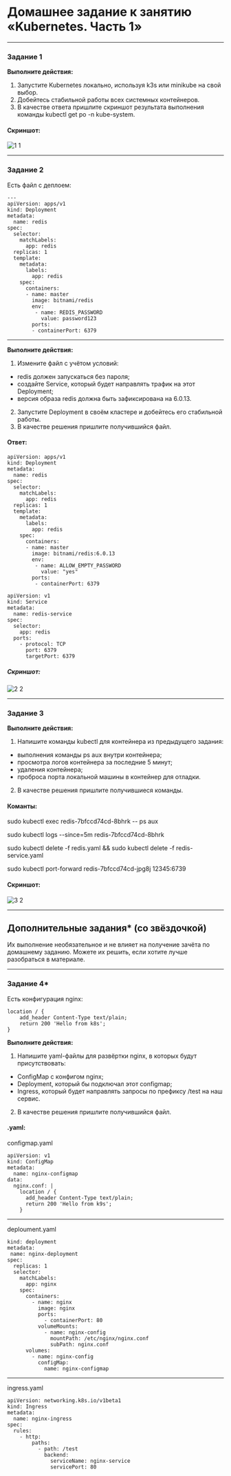 # Домашнее задание к занятию «Kubernetes. Часть 1»

---

### Задание 1

**Выполните действия:**

1. Запустите Kubernetes локально, используя k3s или minikube на свой выбор.
1. Добейтесь стабильной работы всех системных контейнеров.
2. В качестве ответа пришлите скриншот результата выполнения команды kubectl get po -n kube-system.

#### Скриншот:
![1 1](https://github.com/AleksandrNiylek/-Kubernetes.-1-/assets/136619576/f68aed98-ac05-48fb-9171-54b474a5d1dd)


------
### Задание 2


Есть файл с деплоем:

```
---
apiVersion: apps/v1
kind: Deployment
metadata:
  name: redis
spec:
  selector:
    matchLabels:
      app: redis
  replicas: 1
  template:
    metadata:
      labels:
        app: redis
    spec:
      containers:
      - name: master
        image: bitnami/redis
        env:
         - name: REDIS_PASSWORD
           value: password123
        ports:
        - containerPort: 6379
```

------
**Выполните действия:**

1. Измените файл с учётом условий:

 * redis должен запускаться без пароля;
 * создайте Service, который будет направлять трафик на этот Deployment;
 * версия образа redis должна быть зафиксирована на 6.0.13.

2. Запустите Deployment в своём кластере и добейтесь его стабильной работы.
3. В качестве решения пришлите получившийся файл.

#### Ответ:

```
apiVersion: apps/v1
kind: Deployment
metadata:
  name: redis
spec:
  selector:
    matchLabels:
      app: redis
  replicas: 1
  template:
    metadata:
      labels:
        app: redis
    spec:
      containers:
      - name: master
        image: bitnami/redis:6.0.13
        env:
         - name: ALLOW_EMPTY_PASSWORD
           value: "yes"
        ports:
         - containerPort: 6379
```

```
apiVersion: v1
kind: Service
metadata:
  name: redis-service
spec:
  selector:
    app: redis
  ports:
    - protocol: TCP
      port: 6379
      targetPort: 6379
```

##### Скриншот:
![2 2](https://github.com/AleksandrNiylek/-Kubernetes.-1-/assets/136619576/436842f5-6d87-483c-b5d4-7fc8957d9925)


------
### Задание 3

**Выполните действия:**

1. Напишите команды kubectl для контейнера из предыдущего задания:

 - выполнения команды ps aux внутри контейнера;
 - просмотра логов контейнера за последние 5 минут;
 - удаления контейнера;
 - проброса порта локальной машины в контейнер для отладки.

2. В качестве решения пришлите получившиеся команды.

#### Команты:
sudo kubectl exec redis-7bfccd74cd-8bhrk -- ps aux

sudo kubectl logs --since=5m redis-7bfccd74cd-8bhrk

sudo kubectl delete -f redis.yaml && sudo kubectl delete -f redis-service.yaml

sudo kubectl port-forward redis-7bfccd74cd-jpg8j 12345:6739

#### Скриншот:
![3 2](https://github.com/AleksandrNiylek/-Kubernetes.-1-/assets/136619576/a14f270c-3a7c-4146-a3df-d6e460dbc5e5)



------
## Дополнительные задания* (со звёздочкой)

Их выполнение необязательное и не влияет на получение зачёта по домашнему заданию. Можете их решить, если хотите лучше разобраться в материале.

---

### Задание 4*

Есть конфигурация nginx:

```
location / {
    add_header Content-Type text/plain;
    return 200 'Hello from k8s';
}
```

**Выполните действия:**

1. Напишите yaml-файлы для развёртки nginx, в которых будут присутствовать:

 - ConfigMap с конфигом nginx;
 - Deployment, который бы подключал этот configmap;
 - Ingress, который будет направлять запросы по префиксу /test на наш сервис.

2. В качестве решения пришлите получившийся файл.

#### .yaml:

configmap.yaml
```
apiVersion: v1
kind: ConfigMap
metadata:
  name: nginx-configmap
data:
  nginx.conf: |
    location / {
      add_header Content-Type text/plain;
      return 200 'Hello from k9s';
    }
```
---
deploument.yaml
```
kind: deployment
metadata:
 name: nginx-deployment
spec:
  replicas: 1
  selector:
    matchLabels:
      app: nginx
    spec:
      containers:
        - name: nginx
          image: nginx
          ports:
            - containerPort: 80
          volumeMounts:
            - name: nginx-config
              mountPath: /etc/nginx/nginx.conf
              subPath: nginx.conf
      volumes:
        - name: nginx-config
          configMap:
            name: nginx-configmap
```
---
ingress.yaml
```
apiVersion: networking.k8s.io/v1beta1
kind: Ingress
metadata:
  name: nginx-ingress
spec:
  rules:
    - http:
        paths:
          - path: /test
            backend:
              serviceName: nginx-service
              servicePort: 80
```
